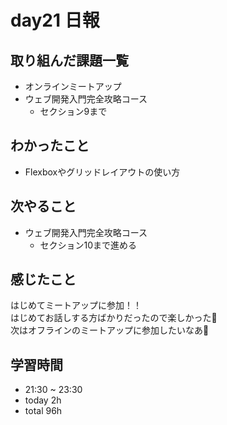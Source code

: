 # day21 日報
## 取り組んだ課題一覧
- オンラインミートアップ
- ウェブ開発入門完全攻略コース
  - セクション9まで

## わかったこと
- Flexboxやグリッドレイアウトの使い方

## 次やること
- ウェブ開発入門完全攻略コース
  - セクション10まで進める

## 感じたこと
はじめてミートアップに参加！！   
はじめてお話しする方ばかりだったので楽しかった🌟   
次はオフラインのミートアップに参加したいなあ🥹

## 学習時間
- 21:30 ~ 23:30
- today 2h
- total 96h
